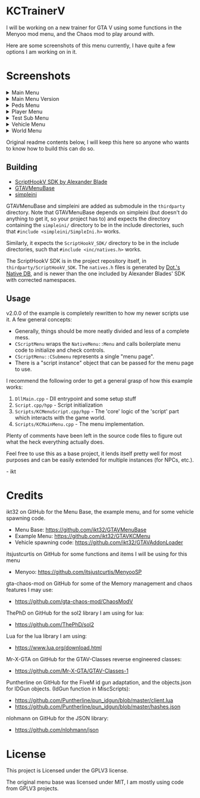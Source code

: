 # KCTrainerV
I will be working on a new trainer for GTA V using some functions in the Menyoo mod menu, and the Chaos mod to play around with.

Here are some screenshots of this menu currently, I have quite a few options I am working on in it.

# Screenshots
<details>
<summary> Main Menu </summary>
<img src=screenshots/Main_Menu.jpg?raw=true>
</details>

<details>
<summary> Main Menu Version </summary>
<img src=screenshots/Main_Menu_Version.jpg?raw=true>
</details>

<details>
<summary> Peds Menu </summary>
<img src=screenshots/Peds_Menu.jpg?raw=true>
</details>

<details>
<summary> Player Menu </summary>
<img src=screenshots/Player_Menu.jpg?raw=true>
</details>

<details>
<summary> Test Sub Menu </summary>
<img src=screenshots/Test_Sub_Menu.jpg?raw=true>
</details>

<details>
<summary> Vehicle Menu </summary>
<img src=screenshots/Vehicle_Menu.jpg?raw=true>
</details>

<details>
<summary> World Menu </summary>
<img src=screenshots/World_Menu.jpg?raw=true>
</details>

Original readme contents below, I will keep this here so anyone who wants to know how to build this can do so.

## Building

* [ScriptHookV SDK by Alexander Blade](http://www.dev-c.com/gtav/scripthookv/)
* [GTAVMenuBase](https://github.com/E66666666/GTAVMenuBase)
* [simpleini](https://github.com/brofield/simpleini)

GTAVMenuBase and simpleini are added as submodule in the `thirdparty` directory.
Note that GTAVMenuBase depends on simpleini (but doesn't do anything to get it, so your project has to)
and expects the directory containing the `simpleini/` directory to be in the include directories,
such that `#include <simpleini/SimpleIni.h>` works.

Similarly, it expects the `ScriptHookV_SDK/` directory to be in the include directories,
such that `#include <inc/natives.h>` works.

The ScriptHookV SDK is in the project repository itself, in `thirdparty/ScriptHookV_SDK`.
The `natives.h` files is generated by [Dot.'s Native DB](https://nativedb.dotindustries.dev/natives),
and is newer than the one included by Alexander Blades' SDK with corrected namespaces.

## Usage

v2.0.0 of the example is completely rewritten to how my newer scripts use it. A few general concepts:

* Generally, things should be more neatly divided and less of a complete mess.
* `CScriptMenu` wraps the `NativeMenu::Menu` and calls boilerplate menu code to initialize and check controls.
* `CScriptMenu::CSubmenu` represents a single "menu page".
* There is a "script instance" object that can be passed for the menu page to use.

I recommend the following order to get a general grasp of how this example works:

1. `DllMain.cpp` - Dll entrypoint and some setup stuff
2. `Script.cpp/hpp` - Script initialization
3. `Scripts/KCMenuScript.cpp/hpp` - The 'core' logic of the 'script' part which interacts with the game world.
4. `Scripts/KCMainMenu.cpp` - The menu implementation.

Plenty of comments have been left in the source code files to figure out what the heck everything actually does.

Feel free to use this as a base project, it lends itself pretty well for most purposes and can be easily
extended for multiple instances (for NPCs, etc.).

\- ikt

# Credits
ikt32 on GitHub for the Menu Base, the example menu, and for some vehicle spawning code.
* Menu Base: https://github.com/ikt32/GTAVMenuBase
* Example Menu: https://github.com/ikt32/GTAVKCMenu
* Vehicle spawning code: https://github.com/ikt32/GTAVAddonLoader

itsjustcurtis on GitHub for some functions and items I will be using for this menu
* Menyoo: https://github.com/itsjustcurtis/MenyooSP

gta-chaos-mod on GitHub for some of the Memory management and chaos features I may use:
* https://github.com/gta-chaos-mod/ChaosModV

ThePhD on GitHub for the sol2 library I am using for lua: 
* https://github.com/ThePhD/sol2

Lua for the lua library I am using:
* https://www.lua.org/download.html

Mr-X-GTA on GitHub for the GTAV-Classes reverse engineered classes:
* https://github.com/Mr-X-GTA/GTAV-Classes-1

Puntherline on GitHub for the FiveM id gun adaptation, and the objects.json for IDGun objects. (IdGun function in MiscScripts): 
* https://github.com/Puntherline/pun_idgun/blob/master/client.lua
* https://github.com/Puntherline/pun_idgun/blob/master/hashes.json

nlohmann on GitHub for the JSON library:
* https://github.com/nlohmann/json



# License
This project is Licensed under the GPLV3 license.

The original menu base was licensed under MIT, I am mostly using code from GPLV3 projects.